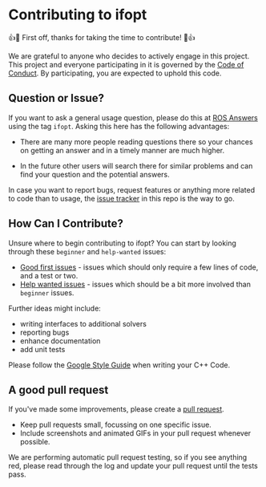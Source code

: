 
# Contributing to ifopt

:+1::tada: First off, thanks for taking the time to contribute! :tada::+1:

We are grateful to anyone who decides to actively engage in this project.
This project and everyone participating in it is governed by the [Code of Conduct](CODE_OF_CONDUCT.md). 
By participating, you are expected to uphold this code. 


## Question or Issue?
If you want to ask a general usage question, please do this at [ROS Answers](https://answers.ros.org/questions/ask/) using the tag `ifopt`. Asking this here has the following advantages:

- There are many more people reading questions there so your chances on getting an answer and in a timely manner are much higher.

- In the future other users will search there for similar problems and can find your question and the potential answers.

In case you want to report bugs, request features or anything more related to code than to usage, the 
[issue tracker](https://github.com/ethz-adrl/ifopt/issues) in this repo is the way to go.   


## How Can I Contribute?
Unsure where to begin contributing to ifopt? You can start by looking through these `beginner` and `help-wanted` issues:

* [Good first issues](https://github.com/ethz-adrl/ifopt/issues?q=is%3Aopen+is%3Aissue+label%3A%22good+first+issue%22) - issues which should only require a few lines of code, and a test or two.
* [Help wanted issues](https://github.com/ethz-adrl/ifopt/issues?q=is%3Aopen+is%3Aissue+label%3A%22help+wanted%22) - issues which should be a bit more involved than `beginner` issues.

Further ideas might include:
- writing interfaces to additional solvers
- reporting bugs
- enhance documentation
- add unit tests

Please follow the [Google Style Guide](https://google.github.io/styleguide/cppguide.html) when writing your C++ Code. 


## A good pull request
If you've made some improvements, please create a [pull request](https://github.com/ethz-adrl/ifopt/compare). 

- Keep pull requests small, focussing on one specific issue.
- Include screenshots and animated GIFs in your pull request whenever possible.

We are performing automatic pull request testing, so if you see anything red, please read through the log and update your pull request until the tests pass.

